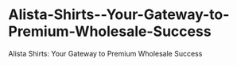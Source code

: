 # Alista-Shirts--Your-Gateway-to-Premium-Wholesale-Success
Alista Shirts: Your Gateway to Premium Wholesale Success
